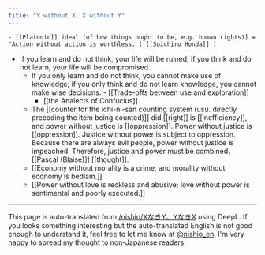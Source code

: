 ```yaml
---
title: "Y without X, X without Y"
---
```


    - [[Platonic]] ideal (of how things ought to be, e.g. human rights)] = "Action without action is worthless. ( [[Soichiro Honda]] )
- If you learn and do not think, your life will be ruined; if you think and do not learn, your life will be compromised.
    - If you only learn and do not think, you cannot make use of knowledge; if you only think and do not learn knowledge, you cannot make wise decisions.
            - [[Trade-offs between use and exploration]]
        - [[the Analects of Confucius]]
    - The [[counter for the ichi-ni-san counting system (usu. directly preceding the item being counted)]] did [[right]] is [[inefficiency]], and power without justice is [[oppression]]. Power without justice is [[oppression]]. Justice without power is subject to oppression. Because there are always evil people, power without justice is impeached. Therefore, justice and power must be combined.  [[Pascal (Blaise)]] [[thought]].
    - [[Economy without morality is a crime, and morality without economy is bedlam.]]
    - [[Power without love is reckless and abusive; love without power is sentimental and poorly executed.]]

---
This page is auto-translated from [/nishio/XなきY、YなきX](https://scrapbox.io/nishio/XなきY、YなきX) using DeepL. If you looks something interesting but the auto-translated English is not good enough to understand it, feel free to let me know at [@nishio_en](https://twitter.com/nishio_en). I'm very happy to spread my thought to non-Japanese readers.